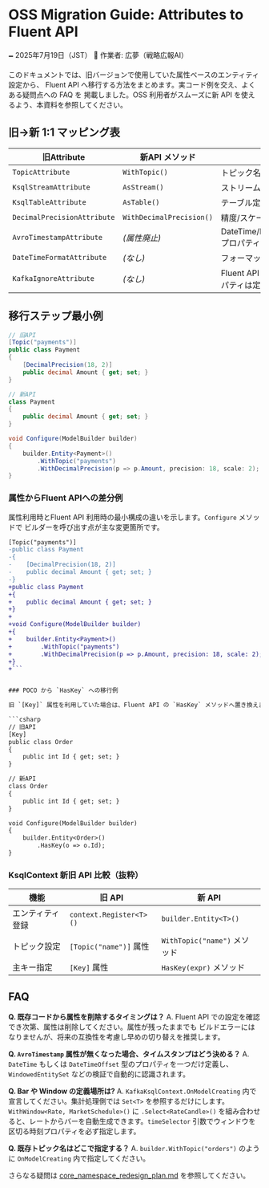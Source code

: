 # OSS Migration Guide: Attributes to Fluent API

🗕 2025年7月19日（JST）
🧐 作業者: 広夢（戦略広報AI）

このドキュメントでは、旧バージョンで使用していた属性ベースのエンティティ設定から、
Fluent API へ移行する方法をまとめます。実コード例を交え、よくある疑問点への FAQ を
掲載しました。OSS 利用者がスムーズに新 API を使えるよう、本資料を参照してください。

## 旧→新 1:1 マッピング表

| 旧Attribute | 新API メソッド | 備考 |
|-------------|---------------|------|
| `TopicAttribute` | `WithTopic()` | トピック名と構成を指定 |
| `KsqlStreamAttribute` | `AsStream()` | ストリーム定義に変換 |
| `KsqlTableAttribute` | `AsTable()` | テーブル定義に変換 |
| `DecimalPrecisionAttribute` | `WithDecimalPrecision()` | 精度/スケールを指定 |
| `AvroTimestampAttribute` | *(属性廃止)* | DateTime/DateTimeOffset プロパティを1つ定義 |
| `DateTimeFormatAttribute` | *(なし)* | フォーマット変換は不要 |
| `KafkaIgnoreAttribute` | *(なし)* | Fluent API では不要なプロパティは定義しない |

## 移行ステップ最小例

```csharp
// 旧API
[Topic("payments")]
public class Payment
{
    [DecimalPrecision(18, 2)]
    public decimal Amount { get; set; }
}

// 新API
class Payment
{
    public decimal Amount { get; set; }
}

void Configure(ModelBuilder builder)
{
    builder.Entity<Payment>()
        .WithTopic("payments")
        .WithDecimalPrecision(p => p.Amount, precision: 18, scale: 2);
}
```

### 属性からFluent APIへの差分例

属性利用時とFluent API 利用時の最小構成の違いを示します。`Configure` メソッドで
ビルダーを呼び出す点が主な変更箇所です。

```diff
[Topic("payments")]
-public class Payment
-{
-    [DecimalPrecision(18, 2)]
-    public decimal Amount { get; set; }
-}
+public class Payment
+{
+    public decimal Amount { get; set; }
+}
+
+void Configure(ModelBuilder builder)
+{
+    builder.Entity<Payment>()
+        .WithTopic("payments")
+        .WithDecimalPrecision(p => p.Amount, precision: 18, scale: 2);
+}
+```


### POCO から `HasKey` への移行例

旧 `[Key]` 属性を利用していた場合は、Fluent API の `HasKey` メソッドへ置き換えます。

```csharp
// 旧API
[Key]
public class Order
{
    public int Id { get; set; }
}

// 新API
class Order
{
    public int Id { get; set; }
}

void Configure(ModelBuilder builder)
{
    builder.Entity<Order>()
        .HasKey(o => o.Id);
}
```

### KsqlContext 新旧 API 比較（抜粋）

| 機能 | 旧 API | 新 API |
|------|--------|--------|
| エンティティ登録 | `context.Register<T>()` | `builder.Entity<T>()` |
| トピック設定 | `[Topic("name")]` 属性 | `WithTopic("name")` メソッド |
| 主キー指定 | `[Key]` 属性 | `HasKey(expr)` メソッド |

## FAQ

**Q. 既存コードから属性を削除するタイミングは？**
A. Fluent API での設定を確認でき次第、属性は削除してください。属性が残ったままでも
ビルドエラーにはなりませんが、将来の互換性を考慮し早めの切り替えを推奨します。

**Q. `AvroTimestamp` 属性が無くなった場合、タイムスタンプはどう決める？**
A. `DateTime` もしくは `DateTimeOffset` 型のプロパティを一つだけ定義し、
`WindowedEntitySet` などの検証で自動的に認識されます。

**Q. Bar や Window の定義場所は?**
A. `KafkaKsqlContext.OnModelCreating` 内で宣言してください。集計処理側では `Set<T>` を参照するだけにします。`WithWindow<Rate, MarketSchedule>()` に `.Select<RateCandle>()` を組み合わせると、レートからバーを自動生成できます。`timeSelector` 引数でウィンドウを区切る時刻プロパティを必ず指定します。

**Q. 既存トピック名はどこで指定する？**
A. `builder.WithTopic("orders")` のように `OnModelCreating` 内で指定してください。

さらなる疑問は [core_namespace_redesign_plan.md](core_namespace_redesign_plan.md)
を参照してください。
